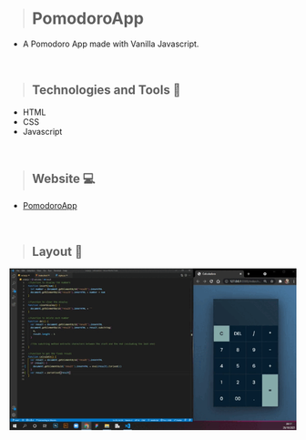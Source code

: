 ># PomodoroApp

+ A Pomodoro App made with Vanilla Javascript. 
 
<br>

>## Technologies and Tools 🧰
+ HTML
+ CSS
+ Javascript

<br>

>## Website 💻
+ [PomodoroApp](https://pomodoroapp-vanillajs.netlify.app/)

<br>

>## Layout 🎥

<img src="https://github.com/giselle-ferreira/CalculatorJS/blob/main/assets/calc2.gif" />


